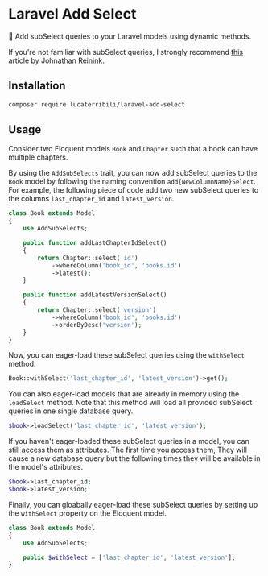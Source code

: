 # Laravel Add Select

🧱 Add subSelect queries to your Laravel models using dynamic methods.

If you're not familiar with subSelect queries, I strongly recommend [this article by Johnathan Reinink](https://reinink.ca/articles/dynamic-relationships-in-laravel-using-subqueries#can-this-be-done-with-a-has-one).

## Installation

```bash
composer require lucaterribili/laravel-add-select
```

## Usage

Consider two Eloquent models `Book` and `Chapter` such that a book can have multiple chapters.

By using the `AddSubSelects` trait, you can now add subSelect queries to the `Book` model by following the naming convention `add{NewColumnName}Select`. For example, the following piece of code add two new subSelect queries to the columns `last_chapter_id` and `latest_version`.

```php
class Book extends Model
{
    use AddSubSelects;

    public function addLastChapterIdSelect()
    {
        return Chapter::select('id')
            ->whereColumn('book_id', 'books.id')
            ->latest();
    }

    public function addLatestVersionSelect()
    {
        return Chapter::select('version')
            ->whereColumn('book_id', 'books.id')
            ->orderByDesc('version');
    }
}
```

Now, you can eager-load these subSelect queries using the `withSelect` method.

```php
Book::withSelect('last_chapter_id', 'latest_version')->get();
```

You can also eager-load models that are already in memory using the `loadSelect` method. Note that this method will load all provided subSelect queries in one single database query.

```php
$book->loadSelect('last_chapter_id', 'latest_version');
```

If you haven't eager-loaded these subSelect queries in a model, you can still access them as attributes. The first time you access them, They will cause a new database query but the following times they will be available in the model's attributes.

```php
$book->last_chapter_id;
$book->latest_version;
```

Finally, you can gloabally eager-load these subSelect queries by setting up the `withSelect` property on the Eloquent model.

```php
class Book extends Model
{
    use AddSubSelects;

    public $withSelect = ['last_chapter_id', 'latest_version'];
}
```
